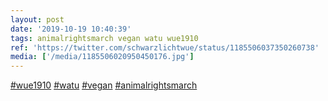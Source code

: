 ```yaml
---
layout: post
date: '2019-10-19 10:40:39'
tags: animalrightsmarch vegan watu wue1910
ref: 'https://twitter.com/schwarzlichtwue/status/1185506037350260738'
media: ['/media/1185506020950450176.jpg']
---
```

[#wue1910](/t/wue1910) [#watu](/t/watu) [#vegan](/t/vegan) [#animalrightsmarch](/t/animalrightsmarch) 